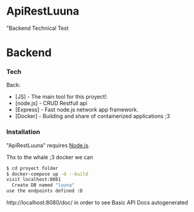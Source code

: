# ApiRestLuuna

"Backend Technical Test

# Backend

### Tech

Back:
* [JS] - The main tool for this proyect!.
* [node.js] - CRUD Restfull api
* [Express] - Fast node.js network app framework. 
* [Docker]  - Building and share of containerized applications ;3

### Installation

"ApiRestLuuna" requires [Node.js](https://nodejs.org/).

Thx to the whale ;3 docker we can 

```sh
$ cd proyect folder
$ docker-compose up -d --build
visit localhost:8081
  Create DB named "luuna"
use the endpoints defined :D
```
http://localhost:8080/doc/ in order to see Basic API Docs autogenerated
